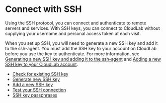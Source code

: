 # Connect with SSH 

Using the SSH protocol, you can connect and authenticate to remote servers and services. With SSH keys, you can connect to CloudLab without supplying your username and personal access token at each visit.

When you set up SSH, you will need to generate a new SSH key and add it to the ssh-agent. You must add the SSH key to your account on CloudLab before you use the key to authenticate. For more information, see [Generating a new SSH key and adding it to the ssh-agent](generate-windows-mobaxterm.md) and [Adding a new SSH key to your CloudLab account](add-cloudlab-windows-mobaxterm.md).

- [Check for existing SSH key](existing-windows-mobaxterm.md)
- [Generate new SSH key](generate-windows-mobaxterm.md)
- [Add a new SSH key](add-cloudlab-windows-mobaxterm.md)
- [Test your SSH connection](test-windows-mobaxterm.md)
- [SSH key passphrases](passphrases-windows-mobaxterm.md)